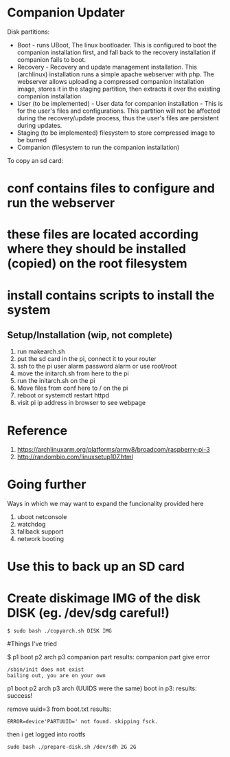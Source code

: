 # Companion Updater

Disk partitions:

- Boot - runs UBoot, The linux bootloader. This is configured to boot the companion installation first, and fall back to the recovery installation if companion fails to boot.
- Recovery - Recovery and update management installation. This (archlinux) installation runs a simple apache webserver with php. The webserver allows uploading a compressed companion installation image, stores it in the staging partition, then extracts it over the existing companion installation
- User (to be implemented) - User data for companion installation - This is for the user's files and configurations. This partition will not be affected during the recovery/update process, thus the user's files are persistent during updates.
- Staging (to be implemented) filesystem to store compressed image to be burned
- Companion (filesystem to run the companion installation)

To copy an sd card:



# conf contains files to configure and run the webserver
# these files are located according where they should be installed (copied) on the root filesystem

# install contains scripts to install the system


## Setup/Installation (wip, not complete)
1. run makearch.sh
2. put the sd card in the pi, connect it to your router
3. ssh to the pi user alarm password alarm or use root/root
4. move the initarch.sh from here to the pi
4. run the initarch.sh on the pi
4. Move files from conf here to / on the pi
4. reboot or systemctl restart httpd
4. visit pi ip address in browser to see webpage



# Reference

1. https://archlinuxarm.org/platforms/armv8/broadcom/raspberry-pi-3
2. http://randombio.com/linuxsetup107.html

# Going further

Ways in which we may want to expand the funcionality provided here

1. uboot netconsole
2. watchdog
3. fallback support
4. network booting

# Use this to back up an SD card

# Create diskimage IMG of the disk DISK (eg. /dev/sdg careful!)
```
$ sudo bash ./copyarch.sh DISK IMG
```


#Things I've tried

$ p1 boot p2 arch p3 companion part
results: companion part give error
```
/sbin/init does not exist
bailing out, you are on your own
```


p1 boot p2 arch p3 arch (UUIDS were the same)
boot in p3:
results: success!

remove uuid=3 from boot.txt
results:

```
ERROR=device'PARTUUID=' not found. skipping fsck.
```
then i get logged into rootfs




```
sudo bash ./prepare-disk.sh /dev/sdh 2G 2G
```



